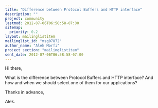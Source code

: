 ```yaml
---
title: "Difference between Protocol Buffers and HTTP interface"
description: ""
project: community
lastmod: 2012-07-06T06:58:58-07:00
sitemap:
  priority: 0.2
layout: mailinglistitem
mailinglist_id: "msg07872"
author_name: "Alek Morfi"
project_section: "mailinglistitem"
sent_date: 2012-07-06T06:58:58-07:00
---
```



Hi there,

What is the difference between Protocol Buffers and HTTP interface?
And how and when we should select one of them for our applications?

Thanks in advance,

Alek.
